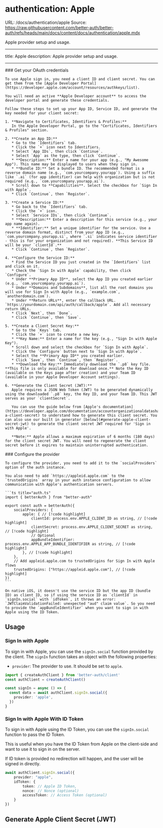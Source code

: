 # authentication: Apple

URL: /docs/authentication/apple
Source: https://raw.githubusercontent.com/better-auth/better-auth/refs/heads/main/docs/content/docs/authentication/apple.mdx

Apple provider setup and usage.

---

title: Apple
description: Apple provider setup and usage.

---

<Steps>
  <Step>
    ### Get your OAuth credentials

    To use Apple sign in, you need a client ID and client secret. You can get them from the [Apple Developer Portal](https://developer.apple.com/account/resources/authkeys/list).

    You will need an active **Apple Developer account** to access the developer portal and generate these credentials.

    Follow these steps to set up your App ID, Service ID, and generate the key needed for your client secret:

    1. **Navigate to Certificates, Identifiers & Profiles:**
       In the Apple Developer Portal, go to the "Certificates, Identifiers & Profiles" section.

    2. **Create an App ID:**
       * Go to the `Identifiers` tab.
       * Click the `+` icon next to Identifiers.
       * Select `App IDs`, then click `Continue`.
       * Select `App` as the type, then click `Continue`.
       * **Description:** Enter a name for your app (e.g., "My Awesome App"). This name may be displayed to users when they sign in.
       * **Bundle ID:** Set a bundle ID. The recommended format is a reverse domain name (e.g., `com.yourcompany.yourapp`). Using a suffix like `.ai` (for app identifier) can help with organization but is not required (e.g., `com.yourcompany.yourapp.ai`).
       * Scroll down to **Capabilities**. Select the checkbox for `Sign In with Apple`.
       * Click `Continue`, then `Register`.

    3. **Create a Service ID:**
       * Go back to the `Identifiers` tab.
       * Click the `+` icon.
       * Select `Service IDs`, then click `Continue`.
       * **Description:** Enter a description for this service (e.g., your app name again).
       * **Identifier:** Set a unique identifier for the service. Use a reverse domain format, distinct from your App ID (e.g., `com.yourcompany.yourapp.si`, where `.si` indicates service identifier - this is for your organization and not required). **This Service ID will be your `clientId`.**
       * Click `Continue`, then `Register`.

    4. **Configure the Service ID:**
       * Find the Service ID you just created in the `Identifiers` list and click on it.
       * Check the `Sign In with Apple` capability, then click `Configure`.
       * Under **Primary App ID**, select the App ID you created earlier (e.g., `com.yourcompany.yourapp.ai`).
       * Under **Domains and Subdomains**, list all the root domains you will use for Sign In with Apple (e.g., `example.com`, `anotherdomain.com`).
       * Under **Return URLs**, enter the callback URL. `https://yourdomain.com/api/auth/callback/apple`. Add all necessary return URLs.
       * Click `Next`, then `Done`.
       * Click `Continue`, then `Save`.

    5. **Create a Client Secret Key:**
       * Go to the `Keys` tab.
       * Click the `+` icon to create a new key.
       * **Key Name:** Enter a name for the key (e.g., "Sign In with Apple Key").
       * Scroll down and select the checkbox for `Sign In with Apple`.
       * Click the `Configure` button next to `Sign In with Apple`.
       * Select the **Primary App ID** you created earlier.
       * Click `Save`, then `Continue`, then `Register`.
       * **Download the Key:** Immediately download the `.p8` key file. **This file is only available for download once.** Note the Key ID (available on the Keys page after creation) and your Team ID (available in your Apple Developer Account settings).

    6. **Generate the Client Secret (JWT):**
       Apple requires a JSON Web Token (JWT) to be generated dynamically using the downloaded `.p8` key, the Key ID, and your Team ID. This JWT serves as your `clientSecret`.

       You can use the guide below from [Apple's documentation](https://developer.apple.com/documentation/accountorganizationaldatasharing/creating-a-client-secret) to understand how to generate this client secret. You can also use our built in generator [below](#generate-apple-client-secret-jwt) to generate the client secret JWT required for 'Sign in with Apple'.

       **Note:** Apple allows a maximum expiration of 6 months (180 days) for the client secret JWT. You will need to regenerate the client secret before it expires to maintain uninterrupted authentication.

  </Step>

  <Step>
    ### Configure the provider

    To configure the provider, you need to add it to the `socialProviders` option of the auth instance.

    You also need to add `https://appleid.apple.com` to the `trustedOrigins` array in your auth instance configuration to allow communication with Apple's authentication servers.

    ```ts title="auth.ts"
    import { betterAuth } from "better-auth"

    export const auth = betterAuth({
        socialProviders: {
            apple: { // [!code highlight]
                clientId: process.env.APPLE_CLIENT_ID as string, // [!code highlight]
                clientSecret: process.env.APPLE_CLIENT_SECRET as string, // [!code highlight]
                // Optional
                appBundleIdentifier: process.env.APPLE_APP_BUNDLE_IDENTIFIER as string, // [!code highlight]
            }, // [!code highlight]
        },
        // Add appleid.apple.com to trustedOrigins for Sign In with Apple flows
        trustedOrigins: ["https://appleid.apple.com"], // [!code highlight]
    })
    ```

    On native iOS, it doesn't use the service ID but the app ID (bundle ID) as client ID, so if using the service ID as `clientId` in `signIn.social` with `idToken`, it throws an error: `JWTClaimValidationFailed: unexpected "aud" claim value`. So you need to provide the `appBundleIdentifier` when you want to sign in with Apple using the ID Token.

  </Step>
</Steps>

## Usage

### Sign In with Apple

To sign in with Apple, you can use the `signIn.social` function provided by the client. The `signIn` function takes an object with the following properties:

- `provider`: The provider to use. It should be set to `apple`.

```ts title="auth-client.ts"  /
import { createAuthClient } from 'better-auth/client'
const authClient = createAuthClient()

const signIn = async () => {
  const data = await authClient.signIn.social({
    provider: 'apple',
  })
}
```

### Sign In with Apple With ID Token

To sign in with Apple using the ID Token, you can use the `signIn.social` function to pass the ID Token.

This is useful when you have the ID Token from Apple on the client-side and want to use it to sign in on the server.

<Callout>
  If ID token is provided no redirection will happen, and the user will be signed in directly.
</Callout>

```ts title="auth-client.ts"
await authClient.signIn.social({
    provider: "apple",
    idToken: {
        token: // Apple ID Token,
        nonce: // Nonce (optional)
        accessToken: // Access Token (optional)
    }
})
```

## Generate Apple Client Secret (JWT)

<GenerateAppleJwt />
